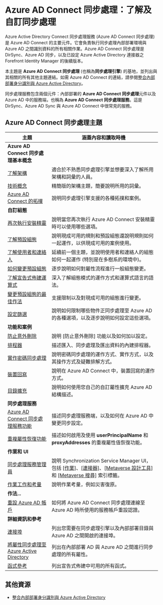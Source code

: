<properties
	pageTitle="Azure AD Connect 同步處理：了解及自訂同步處理 | Microsoft Azure"
	description="說明 Azure AD Connect 同步處理如何運作及如何自訂。"
	services="active-directory"
	documentationCenter=""
	authors="andkjell"
	manager="stevenpo"
	editor=""/>

<tags
	ms.service="active-directory"
	ms.workload="identity"
	ms.tgt_pltfrm="na"
	ms.devlang="na"
	ms.topic="article"
	ms.date="08/22/2016"
	ms.author="markusvi;andkjell"/>


# Azure AD Connect 同步處理：了解及自訂同步處理
Azure Active Directory Connect 同步處理服務 (Azure AD Connect 同步處理) 是 Azure AD Connect 的主要元件。它會負責執行同步處理內部部署環境與 Azure AD 之間識別資料的所有相關作業。Azure AD Connect 同步處理是 DirSync、Azure AD 同步，以及已設定 Azure Active Directory 連接器之 Forefront Identity Manager 的後續版本。

本主題是 **Azure AD Connect 同步處理** (也稱為**同步處理引擎**) 的基地，並列出與其相關的所有其他主題連結。如需 Azure AD Connect 的連結，請參閱[整合內部部署身分識別與 Azure Active Directory](active-directory-aadconnect.md)。

同步處理服務包含兩個元件：內部部署的 **Azure AD Connect 同步處理**元件以及 Azure AD 中的服務端，也稱為 **Azure AD Connect 同步處理服務**。這是 DirSync、Azure AD Sync 與 Azure AD Connect 中很常見的服務。

## Azure AD Connect 同步處理主題

主題 | 涵蓋內容和讀取時機
----- | -----
**Azure AD Connect 同步處理基本概念** |
[了解架構](active-directory-aadconnectsync-understanding-architecture.md) | 適合於不熟悉同步處理引擎並想要深入了解所用架構和詞彙的人員。
[技術概念](active-directory-aadconnectsync-technical-concepts.md) | 精簡版的架構主題，簡要說明所用的詞彙。
[Azure AD Connect 的拓撲](active-directory-aadconnect-topologies.md) | 說明同步處理引擎支援的各種拓撲和案例。
**自訂組態** |
[再次執行安裝精靈](active-directory-aadconnectsync-installation-wizard.md) | 說明當您再次執行 Azure AD Connect 安裝精靈時可以使用哪些選項。
[了解預設組態](active-directory-aadconnectsync-understanding-default-configuration.md)| 說明現成可用的規則和預設組態還說明規則如何一起運作，以供現成可用的案例使用。
[了解使用者和連絡人](active-directory-aadconnectsync-understanding-users-and-contacts.md) | 延續前一個主題，並說明使用者和連絡人的組態如何一起運作 (特別是在多樹系的環境中)。
[如何變更預設組態](active-directory-aadconnectsync-change-the-configuration.md) | 逐步說明如何對屬性流程進行一般組態變更。
[了解宣告式佈建運算式](active-directory-aadconnectsync-understanding-declarative-provisioning-expressions.md) | 深入了解組態模式的運作方式和運算式語言的語法。
[變更預設組態的最佳作法](active-directory-aadconnectsync-best-practices-changing-default-configuration.md) | 支援限制以及對現成可用的組態進行變更。
[設定篩選](active-directory-aadconnectsync-configure-filtering.md) | 說明如何限制哪些物件正同步處理至 Azure AD 的各種選項，以及逐步說明如何設定這些選項。
**功能和案例** |
[防止意外刪除](active-directory-aadconnectsync-feature-prevent-accidental-deletes.md) | 說明 [防止意外刪除] 功能以及如何加以設定。
[排程器](active-directory-aadconnectsync-feature-scheduler.md) | 描述匯入、同步處理及匯出資料的內建排程器。
[實作密碼同步處理](active-directory-aadconnectsync-implement-password-synchronization.md) | 說明密碼同步處理的運作方式、實作方式，以及其操作方式及疑難排解方式。
[裝置回寫](active-directory-aadconnect-feature-device-writeback.md) | 說明在 Azure AD Connect 中，裝置回寫的運作方式。
[目錄擴充](active-directory-aadconnectsync-feature-directory-extensions.md) | 說明如何使用您自己的自訂屬性擴充 Azure AD 結構描述。
**同步處理服務** |
[Azure AD Connect 同步處理服務功能](active-directory-aadconnectsyncservice-features.md) | 描述同步處理服務端，以及如何在 Azure AD 中變更同步設定。
[重複屬性恢復功能](active-directory-aadconnectsyncservice-duplicate-attribute-resiliency.md) | 描述如何啟用及使用 **userPrincipalName** 和 **proxyAddresses** 的重複屬性值恢復功能。
**作業和 UI** |
[同步處理服務管理員](active-directory-aadconnectsync-service-manager-ui.md) | 說明 Synchronization Service Manager UI，包括 [[作業]](active-directory-aadconnectsync-service-manager-ui-operations.md)、[[連接器]](active-directory-aadconnectsync-service-manager-ui-connectors.md)、[[Metaverse 設計工具]](active-directory-aadconnectsync-service-manager-ui-mvdesigner.md) 和 [[Metaverse 搜尋]](active-directory-aadconnectsync-service-manager-ui-mvsearch.md) 索引標籤。
[作業工作和考量](active-directory-aadconnectsync-operations.md) | 說明作業考量，例如災害復原。
**作法...** |
[重設 Azure AD 帳戶](active-directory-aadconnectsync-howto-azureadaccount.md) | 如何將 Azure AD Connect 同步處理連線至 Azure AD 時所使用的服務帳戶重設認證。
**詳細資訊和參考** |
[連接埠](active-directory-aadconnect-ports.md) | 列出您需要在同步處理引擎以及內部部署目錄與 Azure AD 之間開啟的連接埠。
[將屬性同步處理至 Azure Active Directory](active-directory-aadconnectsync-attributes-synchronized.md) | 列出在內部部署 AD 與 Azure AD 之間進行同步處理的所有屬性。
[函式參考](active-directory-aadconnectsync-functions-reference.md) | 列出宣告式佈建中可用的所有函式。

## 其他資源

* [整合內部部署身分識別與 Azure Active Directory](active-directory-aadconnect.md)

<!---HONumber=AcomDC_0824_2016-->